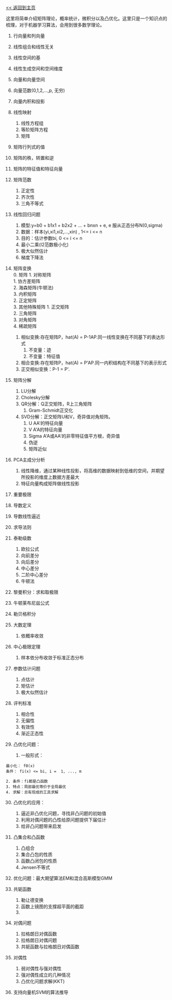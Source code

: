 [<< 返回到主页](../index.md)

这里将简单介绍矩阵理论，概率统计，微积分以及凸优化。这里只是一个知识点的梳理，对于机器学习算法，会用到很多数学理论。   

1. 行向量和列向量   
2. 线性组合和线性无关   
3. 线性空间的基  
4. 线性生成空间和空间维度   
5. 向量和向量空间   
6. 向量范数(0,1,2,...,p, 无穷)  
7. 向量内积和投影   
8. 线性映射  
    1. 线性方程组   
    2. 等阶矩阵方程   
    3. 矩阵  
9. 矩阵行列式的值   
10. 矩阵的秩，转置和逆  
11. 矩阵的特征值和特征向量   
12. 矩阵范数  
    1. 正定性   
    2. 齐次性   
    3. 三角不等式   
13. 线性回归问题   
    1. 模型:y=b0 + b1x1 + b2x2 + ... + bnxn + e, e 服从正态分布N(0,sigma)    
    2. 数据：样本(yi,xi1,xi2,...,xin) , 1<= i <= n   
    3. 目的：估计参数bi, 0 <= i <= n      
    4. 最小二乘(l2范数极小化)   
    5. 极大似然估计   
    6. 梯度下降法   

14. 矩阵变换  
    0. 矩阵
        1. 对称矩阵   
            1. 协方差矩阵   
            2. 海森矩阵(牛顿法)   
            3. 内积矩阵   
        2. 正定矩阵  
        3. 其他特殊矩阵
            1. 正交矩阵   
            2. 三角矩阵   
            3. 对角矩阵  
            4. 稀疏矩阵   
    1. 相似变换:存在矩阵P，hat(A) = P-1AP.同一线性变换在不同基下的表达形式   
        1. 不变量：迹    
        2. 不变量：特征值   
    2. 相合变换:存在矩阵P，hat(A) = P'AP.同一内积结构在不同基下的表示形式     
    3. 正交相似变换：P-1 = P'. 

15. 矩阵分解  
    1. LU分解   
    2. Cholesky分解   
    3. QR分解：Q正交矩阵，R上三角矩阵    
        1. Gram-Schmidt正交化   
    4. SVD分解：正交矩阵U和V，奇异值对角矩阵。   
        1. U AA'的特征向量   
        2. V A'A的特征向量   
        3. Sigma A'A或AA'的非零特征值平方根，奇异值    
        4. 伪逆   
        5. 矩阵近似  
16. PCA主成分分析    
    1. 线性降维，通过某种线性投影，将高维的数据映射到低维的空间，并期望所投影的维度上数据方差最大   
    2. 特征向量构成矩阵做线性投影   

17. 重要极限   
18. 导数定义   
19. 导数线性逼近   
20. 求导法则  
21. 泰勒级数   
    1. 欧拉公式    
    2. 向前差分  
    3. 向后差分   
    4. 中心差分   
    5. 二阶中心差分   
    6. 牛顿法   
22. 黎曼积分：求和取极限   
23. 牛顿莱布尼兹公式   
24. 勒贝格积分   
25. 大数定理
    1. 依概率收敛      
26. 中心极限定理   
    1. 样本依分布收敛于标准正态分布     
27. 参数估计问题   
    1. 点估计   
    2. 矩估计   
    3. 极大似然估计  
28. 评判标准   
    1. 相合性   
    2. 无偏性   
    3. 有效性   
    4. 渐近正态性   


29. 凸优化问题：  
    1. 一般形式：
```
最小化： f0(x)
条件： fi(x) <= bi, i =  1, ..., m
```
    2. 条件：fi都是凸函数   
    3. 特点：局部最优等价于全局最优   
    4. 求解：总有现成的工具求解   

30. 凸优化的应用：  
    1. 逼近非凸优化问题，寻找非凸问题的初始值  
    2. 利用对偶问题的凸性给原问题提供下届估计   
    3. 给非凸问题带来启发   

31. 凸集合和凸函数   
    1. 凸组合   
    2. 集合凸包的性质  
    3. 函数凸闭包的性质    
    4. Jensen不等式   
32. 优化问题：最大期望算法EM和混合高斯模型GMM   
33. 共轭函数   
    1. 勒让德变换   
    2. 函数上镜图的支撑超平面的截距   
    3. 
34. 对偶问题   
    1. 拉格朗日对偶函数   
    2. 拉格朗日对偶问题   
    3. 共轭函数与拉格朗日对偶函数   
35. 对偶性    
    1. 弱对偶性与强对偶性   
    2. 强对偶性成立的几种情况   
    3. 凸优化问题求解(KKT)   
36. 支持向量机SVM的算法推导   



